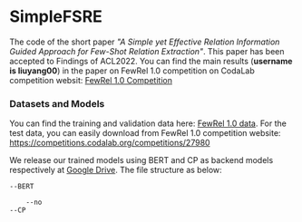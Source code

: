 # SimpleFSRE
The code of the short paper *"A Simple yet Effective Relation Information Guided Approach for Few-Shot Relation Extraction"*. This paper has been accepted to Findings of ACL2022.
You can find the main results (**username is liuyang00**) in the paper on FewRel 1.0 competition on CodaLab competition websit: [FewRel 1.0 Competition](https://competitions.codalab.org/competitions/27980#results)

### Datasets and Models
You can find the training and validation data here: [FewRel 1.0 data](https://github.com/thunlp/FewRel/tree/master/data). For the test data, you can easily download from FewRel 1.0 competition website: https://competitions.codalab.org/competitions/27980

We release our trained models using BERT and CP as backend models respectively at [Google Drive](https://drive.google.com/drive/folders/1_mIg5QfIl2FuSDVn3_n7SNV9AfZNw4tL?usp=sharing). The file structure as below:

```
--BERT
    
    --no
--CP
```